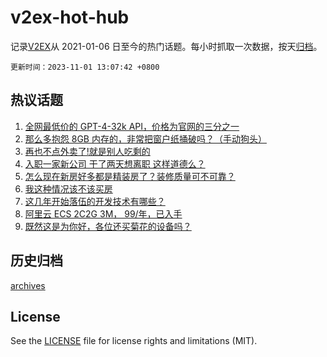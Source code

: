 # v2ex-hot-hub

 记录[V2EX](https://www.v2ex.com/)从 2021-01-06 日至今的热门话题。每小时抓取一次数据，按天[归档](archives)。

`更新时间：2023-11-01 13:07:42 +0800`

## 热议话题

1. [全网最低价的 GPT-4-32k API，价格为官网的三分之一](https://www.v2ex.com/t/987214)
1. [那么多抱怨 8GB 内存的，非常把窗户纸捅破吗？（手动狗头）](https://www.v2ex.com/t/987146)
1. [再也不点外卖了!就是别人吃剩的](https://www.v2ex.com/t/987074)
1. [入职一家新公司 干了两天想离职 这样道德么？](https://www.v2ex.com/t/987260)
1. [怎么现在新房好多都是精装房了？装修质量可不可靠？](https://www.v2ex.com/t/987299)
1. [我这种情况该不该买房](https://www.v2ex.com/t/987159)
1. [这几年开始落伍的开发技术有哪些？](https://www.v2ex.com/t/987300)
1. [阿里云 ECS 2C2G 3M， 99/年，已入手](https://www.v2ex.com/t/987267)
1. [既然这是为你好，各位还买菊花的设备吗？](https://www.v2ex.com/t/987326)

## 历史归档

[archives](archives)

## License

See the [LICENSE](LICENSE) file for license rights and limitations (MIT).
